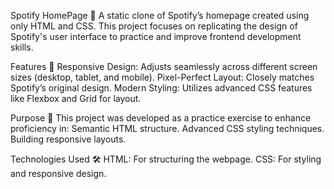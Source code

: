 Spotify HomePage 🎵
A static clone of Spotify’s homepage created using only HTML and CSS. This project focuses on replicating the design of Spotify's user interface to practice and improve frontend development skills.

Features 🚀
Responsive Design: Adjusts seamlessly across different screen sizes (desktop, tablet, and mobile).
Pixel-Perfect Layout: Closely matches Spotify’s original design.
Modern Styling: Utilizes advanced CSS features like Flexbox and Grid for layout.

Purpose 🎯
This project was developed as a practice exercise to enhance proficiency in:
Semantic HTML structure.
Advanced CSS styling techniques.
Building responsive layouts.

Technologies Used 🛠️
HTML: For structuring the webpage.
CSS: For styling and responsive design.
